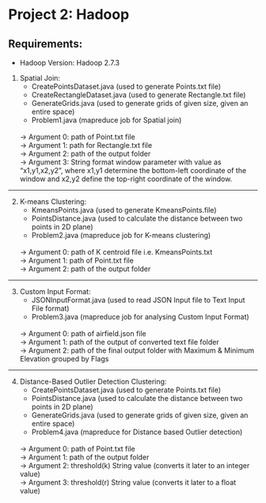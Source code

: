 # Project 2: Hadoop

## Requirements:
* Hadoop Version: Hadoop 2.7.3

1. Spatial Join:
	* CreatePointsDataset.java (used to generate Points.txt file)
	* CreateRectangleDataset.java (used to generate Rectangle.txt file)
	* GenerateGrids.java (used to generate grids of given size, given an entire space)
	* Problem1.java (mapreduce job for Spatial join)
	<br/>
	-> Argument 0: path of Point.txt file <br/>
	-> Argument 1: path for Rectangle.txt file <br/>
	-> Argument 2: path of the output folder <br/>
	-> Argument 3: String format window parameter with value as “x1,y1,x2,y2”, where x1,y1 determine the bottom-left coordinate of the window and x2,y2 define the top-right coordinate of the window. <br/>
-----------------------------------------------------------------------------------------------
2. K-means Clustering:
	* KmeansPoints.java (used to generate KmeansPoints.file)
	* PointsDistance.java (used to calculate the distance between two points in 2D plane)
	* Problem2.java (mapreduce job for K-means clustering)
	<br/>
	-> Argument 0: path of K centroid file i.e. KmeansPoints.txt <br/>
	-> Argument 1: path of Point.txt file <br/>
	-> Argument 2: path of the output folder <br/>
-----------------------------------------------------------------------------------------------
3. Custom Input Format:
	* JSONInputFormat.java (used to read JSON Input file to Text Input File format)
	* Problem3.java (mapreduce job for analysing Custom Input Format)
	<br/>
	-> Argument 0: path of airfield.json file <br/>
	-> Argument 1: path of the output of converted text file folder <br/>
	-> Argument 2: path of the final output folder with Maximum & Minimum Elevation grouped by Flags <br/>
-----------------------------------------------------------------------------------------------
4. Distance-Based Outlier Detection Clustering:
	* CreatePointsDataset.java (used to generate Points.txt file)
	* PointsDistance.java (used to calculate the distance between two points in 2D plane)
	* GenerateGrids.java (used to generate grids of given size, given an entire space)
	* Problem4.java (mapreduce for Distance based Outlier detection)
	<br/>
	-> Argument 0: path of Point.txt file <br/>
	-> Argument 1: path of the output folder <br/>
	-> Argument 2: threshold(k) String value (converts it later to an integer value) <br/>
	-> Argument 3: threshold(r) String value (converts it later to a float value) <br/>
	
	
